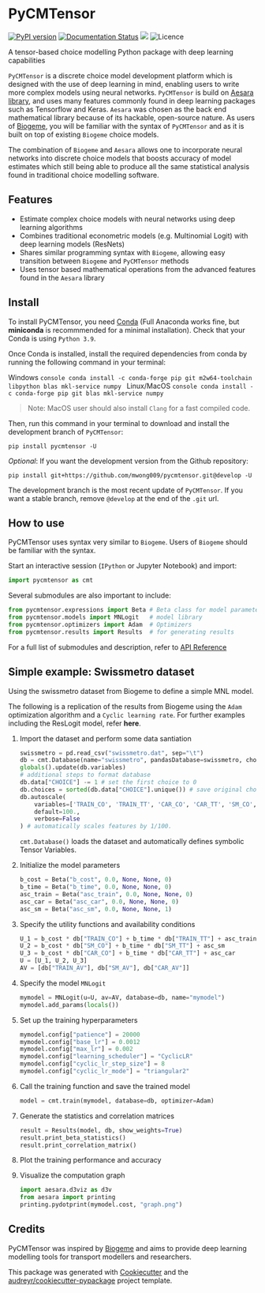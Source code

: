 # PyCMTensor

[![PyPI version](https://badge.fury.io/py/pycmtensor.svg)](https://badge.fury.io/py/pycmtensor)
[![Documentation Status](https://readthedocs.org/projects/pycmtensor/badge/?version=develop)](https://pycmtensor.readthedocs.io/en/develop/?badge=develop)
![](https://img.shields.io/pypi/pyversions/pycmtensor)
![Licence](https://img.shields.io/badge/Licence-MIT-blue)

A tensor-based choice modelling Python package with deep learning capabilities

`PyCMTensor` is a discrete choice model development platform which is designed with the use of deep learning in mind, enabling users to write more complex models using neural networks.
`PyCMTensor` is build on [Aesara library](https://github.com/aesara-devs/aesara), and uses many features commonly found in deep learning packages such as Tensorflow and Keras.
`Aesara` was chosen as the back end mathematical library because of its hackable, open-source nature.
As users of [Biogeme](https://biogeme.epfl.ch), you will be familiar with the syntax of `PyCMTensor` and as it is built on top of existing `Biogeme` choice models.

The combination of `Biogeme` and `Aesara` allows one to incorporate neural networks into discrete choice models that boosts accuracy of model estimates which still being able to produce all the same statistical analysis found in traditional choice modelling software.


<!-- ![](https://img.shields.io/pypi/v/pycmtensor.svg) -->


## Features

* Estimate complex choice models with neural networks using deep learning algorithms
* Combines traditional econometric models (e.g. Multinomial Logit) with deep learning models (ResNets)
* Shares similar programming syntax with `Biogeme`, allowing easy transition between `Biogeme` and `PyCMTensor` methods
* Uses tensor based mathematical operations from the advanced features found in the `Aesara` library

## Install

To install PyCMTensor, you need [Conda](https://docs.conda.io/en/latest/miniconda.html) (Full Anaconda works fine, but **miniconda** is recommmended for a minimal installation). 
Check that your Conda is using `Python 3.9`.

Once Conda is installed, install the required dependencies from conda by running the following 
command in your terminal:

Windows
		```console
		conda install -c conda-forge pip git m2w64-toolchain libpython blas mkl-service numpy
		```
Linux/MacOS
		```console
		conda install -c conda-forge pip git blas mkl-service numpy
		```

>Note: MacOS user should also install `Clang` for a fast compiled code.

Then, run this command in your terminal to download and install the development branch of `PyCMTensor`:
```console
pip install pycmtensor -U
```

*Optional*: If you want the development version from the Github repository:
```console
pip install git+https://github.com/mwong009/pycmtensor.git@develop -U
```

The development branch is the most recent update of `PyCMTensor`. If you want a stable branch, remove ``@develop`` at the end of the ``.git`` url.

## How to use

PyCMTensor uses syntax very similar to `Biogeme`. Users of `Biogeme` should be familiar 
with the syntax.

Start an interactive session (`IPython` or Jupyter Notebook) and import:
```Python
import pycmtensor as cmt
```

Several submodules are also important to include:
```Python
from pycmtensor.expressions import Beta # Beta class for model parameters
from pycmtensor.models import MNLogit   # model library
from pycmtensor.optimizers import Adam  # Optimizers
from pycmtensor.results import Results  # for generating results
```

For a full list of submodules and description, refer to [API Reference](/autoapi/index)

## Simple example: Swissmetro dataset

Using the swissmetro dataset from Biogeme to define a simple MNL model. 

The following is a replication of the results from Biogeme using the `Adam` optimization algorithm and a `Cyclic learning rate`. For further examples including the ResLogit model, refer **here**.

1. Import the dataset and perform some data santiation
	```Python
	swissmetro = pd.read_csv("swissmetro.dat", sep="\t")
	db = cmt.Database(name="swissmetro", pandasDatabase=swissmetro, choiceVar="CHOICE")
	globals().update(db.variables)
	# additional steps to format database
	db.data["CHOICE"] -= 1 # set the first choice to 0
	db.choices = sorted(db.data["CHOICE"].unique()) # save original choices
	db.autoscale(
		variables=['TRAIN_CO', 'TRAIN_TT', 'CAR_CO', 'CAR_TT', 'SM_CO', 'SM_TT'], 
		default=100., 
		verbose=False
	) # automatically scales features by 1/100.
	```

	``cmt.Database()`` loads the dataset and automatically defines symbolic Tensor Variables.

2. Initialize the model parameters
	```Python
	b_cost = Beta("b_cost", 0.0, None, None, 0)
	b_time = Beta("b_time", 0.0, None, None, 0)
	asc_train = Beta("asc_train", 0.0, None, None, 0)
	asc_car = Beta("asc_car", 0.0, None, None, 0)
	asc_sm = Beta("asc_sm", 0.0, None, None, 1)
	```

3. Specify the utility functions and availability conditions
	```Python
	U_1 = b_cost * db["TRAIN_CO"] + b_time * db["TRAIN_TT"] + asc_train
	U_2 = b_cost * db["SM_CO"] + b_time * db["SM_TT"] + asc_sm
	U_3 = b_cost * db["CAR_CO"] + b_time * db["CAR_TT"] + asc_car
	U = [U_1, U_2, U_3]
	AV = [db["TRAIN_AV"], db["SM_AV"], db["CAR_AV"]]
	```

4. Specify the model ``MNLogit``
	```Python
	mymodel = MNLogit(u=U, av=AV, database=db, name="mymodel")
	mymodel.add_params(locals())
	```

5. Set up the training hyperparameters
	```Python
	mymodel.config["patience"] = 20000
	mymodel.config["base_lr"] = 0.0012
	mymodel.config["max_lr"] = 0.002
	mymodel.config["learning_scheduler"] = "CyclicLR"
	mymodel.config["cyclic_lr_step_size"] = 8
	mymodel.config["cyclic_lr_mode"] = "triangular2"
	```

6. Call the training function and save the trained model
	```Python
	model = cmt.train(mymodel, database=db, optimizer=Adam)
	```

7. Generate the statistics and correlation matrices
	```Python
	result = Results(model, db, show_weights=True)
	result.print_beta_statistics()
	result.print_correlation_matrix()
	```

8. Plot the training performance and accuracy

8. Visualize the computation graph
	```Python
	import aesara.d3viz as d3v
	from aesara import printing
	printing.pydotprint(mymodel.cost, "graph.png")
	```


## Credits

PyCMTensor was inspired by [Biogeme](https://biogeme.epfl.ch) and aims to provide deep learning modelling tools for transport modellers and researchers.

This package was generated with [Cookiecutter](https://github.com/audreyr/cookiecutter) and the [audreyr/cookiecutter-pypackage](https://github.com/audreyr/cookiecutter-pypackage) project template.